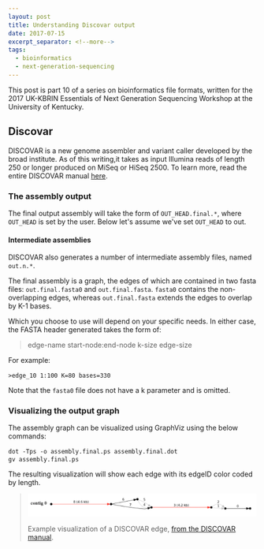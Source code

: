 ```yaml
---
layout: post
title: Understanding Discovar output
date: 2017-07-15
excerpt_separator: <!--more-->
tags:
  - bioinformatics
  - next-generation-sequencing
---
```


This post is part 10 of a series on bioinformatics file formats, written for the 2017 UK-KBRIN Essentials of Next 
Generation Sequencing Workshop at the University of Kentucky.

## Discovar


DISCOVAR is a new genome assembler and variant caller developed by the broad institute. As of this writing,it takes as input Illumina reads of length 250 or longer produced on MiSeq or HiSeq 2500.  To learn more, read the entire DISCOVAR manual [here](https://docs.google.com/document/d/1U_o-Z0dJ0QKiJn86AV2o_YHiFzUtW9c57eh3tYjkINc/edit).


### The assembly output

The final output assembly will take the form of `OUT_HEAD.final.*`, where `OUT_HEAD` is set by the user.  Below let's assume we've set `OUT_HEAD` to out.

<!--more-->  

#### Intermediate assemblies

DISCOVAR also generates a number of intermediate assembly files, named `out.n.*`.
 
The final assembly is a graph, the edges of which are contained in two fasta files: `out.final.fasta0` and `out.final.fasta`.  `fasta0` contains the non-overlapping edges, whereas `out.final.fasta` extends the edges to overlap by K-1 bases.
  
Which you choose to use will depend on your specific needs.  In either case, the FASTA header generated takes the form of:

>edge-name	start-node:end-node k-size	edge-size

For example:

```
>edge_10 1:100 K=80 bases=330
```

Note that the `fasta0` file does not have a k parameter and is omitted.

### Visualizing the output graph

The assembly graph can be visualized using GraphViz using the below commands:

```
dot -Tps -o assembly.final.ps assembly.final.dot
gv assembly.final.ps
```

The resulting visualization will show each edge with its edgeID color coded by length.

> ![Edge illustration](/img/discovar/discovar_graph.png)
> 
> Example visualization of a DISCOVAR edge, [from the DISCOVAR manual](https://docs.google.com/document/d/1U_o-Z0dJ0QKiJn86AV2o_YHiFzUtW9c57eh3tYjkINc/edit).

